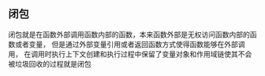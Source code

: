 
## 闭包

闭包就是在函数外部调用函数内部的函数，本来函数外部是无权访问函数内部的函数或者变量，
但是通过外部变量引用或者返回函数方式使得函数能够在外部调用，
在调用时执行上下文创建和执行过程中保留了变量对象和作用域链使其不会被垃圾回收的过程就是闭包
